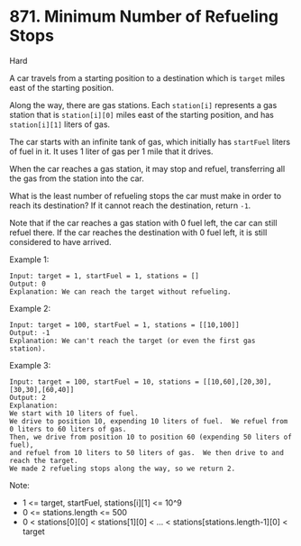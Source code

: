 # 871. Minimum Number of Refueling Stops
Hard

A car travels from a starting position to a destination which is ``target`` miles east of the starting position.

Along the way, there are gas stations.  Each ``station[i]`` represents a gas station that is ``station[i][0]`` miles east of the starting position, and has ``station[i][1]`` liters of gas.

The car starts with an infinite tank of gas, which initially has ``startFuel`` liters of fuel in it.  It uses 1 liter of gas per 1 mile that it drives.

When the car reaches a gas station, it may stop and refuel, transferring all the gas from the station into the car.

What is the least number of refueling stops the car must make in order to reach its destination?  If it cannot reach the destination, return ``-1``.

Note that if the car reaches a gas station with 0 fuel left, the car can still refuel there.  If the car reaches the destination with 0 fuel left, it is still considered to have arrived.

 

Example 1:
```
Input: target = 1, startFuel = 1, stations = []
Output: 0
Explanation: We can reach the target without refueling.
```
Example 2:
```
Input: target = 100, startFuel = 1, stations = [[10,100]]
Output: -1
Explanation: We can't reach the target (or even the first gas station).
```
Example 3:
```
Input: target = 100, startFuel = 10, stations = [[10,60],[20,30],[30,30],[60,40]]
Output: 2
Explanation: 
We start with 10 liters of fuel.
We drive to position 10, expending 10 liters of fuel.  We refuel from 0 liters to 60 liters of gas.
Then, we drive from position 10 to position 60 (expending 50 liters of fuel),
and refuel from 10 liters to 50 liters of gas.  We then drive to and reach the target.
We made 2 refueling stops along the way, so we return 2.
```
 

Note:

* 1 <= target, startFuel, stations[i][1] <= 10^9
* 0 <= stations.length <= 500
* 0 < stations[0][0] < stations[1][0] < ... < stations[stations.length-1][0] < target

